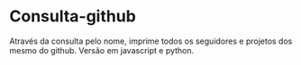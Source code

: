 # Consulta-github
Através da consulta pelo nome, imprime todos os seguidores e projetos dos mesmo do github. Versão em javascript e python.
